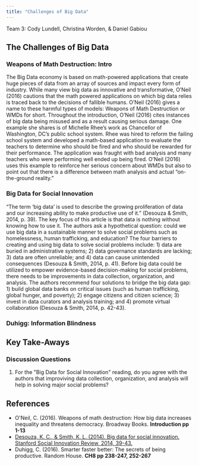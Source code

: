 ```yaml
---
title: "Challenges of Big Data"
---
```


Team 3: Cody Lundell, Christina Worden, & Daniel Gabiou

## The Challenges of Big Data 

### Weapons of Math Destruction: Intro
The Big Data economy is based on math-powered applications that create huge pieces of data from an array of sources and impact
every form of industry. While many view big data as innovative and transformative, O’Neil (2016) cautions that the math
powered applications on which big data relies is traced back to the decisions of fallible humans. O’Neil (2016) gives a name
to these harmful types of models: Weapons of Math Destruction or WMDs for short. Throughout the introduction, O’Neil (2016)
cites instances of big data being misused and as a result causing serious damage. One example she shares is of Michelle Rhee’s
work as Chancellor of Washington, DC’s public school system. Rhee was hired to reform the failing school system and developed
a math-based application to evaluate the teachers to determine who should be fired and who should be rewarded for their
performance. The application was fraught with bad analysis and many teachers who were performing well ended up being fired.
O’Neil (2016) uses this example to reinforce her serious concern about WMDs but also to point out that there is a difference
between math analysis and actual “on-the-ground reality.” 

### Big Data for Social Innovation
“The term ‘big data’ is used to describe the growing proliferation of data and our increasing ability to make productive use of it.” (Desouza & Smith, 2014, p. 39). The key focus of this article is that data is nothing without knowing how to use it. The authors ask a hypothetical question: could we use big data in a sustainable manner to solve social problems such as homelessness, human trafficking, and education? The four barriers to creating and using big data to solve social problems include: 1) data are buried in administrative systems; 2) data governance standards are lacking; 3) data are often unreliable; and 4) data can cause unintended consequences (Desouza & Smith, 2014, p. 41). Before big data could be utilized to empower evidence-based decision-making for social problems, there needs to be improvements in data collection, organization, and analysis. The authors recommend four solutions to bridge the big data gap: 1) build global data banks on critical issues (such as human trafficking, global hunger, and poverty); 2) engage citizens and citizen science; 3) invest in data curators and analysis training; and 4) promote virtual collaboration (Desouza & Smith, 2014, p. 42-43).

### Duhigg: Information Blindness



## Key Take-Aways

### Discussion Questions
1) For the "Big Data for Social Innovation" reading, do you agree with the authors that improviving data collection, organization, and analysis will help in solving major social problems?

## References


* O'Neil, C. (2016). Weapons of math destruction: How big data increases inequality and threatens democracy. Broadway Books. **Introduction pp 1-13**
* [Desouza, K. C., & Smith, K. L. (2014). Big data for social innovation. Stanford Social Innovation Review, 2014, 39-43.](https://ssir.org/articles/entry/big_data_for_social_innovation#)  
* Duhigg, C. (2016). Smarter faster better: The secrets of being productive. Random House. **CH8 pp 238-247, 252-267**   


